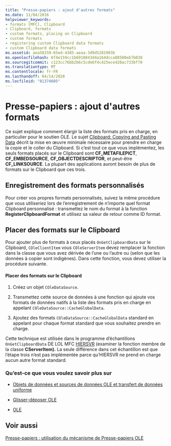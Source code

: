 ```yaml
---
title: "Presse-papiers : ajout d'autres formats"
ms.date: 11/04/2016
helpviewer_keywords:
- formats [MFC], Clipboard
- Clipboard, formats
- custom formats, placing on Clipboard
- custom formats
- registering custom Clipboard data formats
- custom Clipboard data formats
ms.assetid: aea58159-65ed-4385-aeaa-3d9d5281903b
ms.openlocfilehash: 6f4e159cc1b6918843d4a164dcca88500eb7b038
ms.sourcegitcommit: c123cc76bb2b6c5cde6f4c425ece420ac733bf70
ms.translationtype: MT
ms.contentlocale: fr-FR
ms.lasthandoff: 04/14/2020
ms.locfileid: "81374605"
---
```

# <a name="clipboard-adding-other-formats"></a>Presse-papiers : ajout d'autres formats

Ce sujet explique comment élargir la liste des formats pris en charge, en particulier pour le soutien OLE. Le sujet [Clipboard: Copying and Pasting Data](../mfc/clipboard-copying-and-pasting-data.md) décrit la mise en œuvre minimale nécessaire pour prendre en charge la copie et le coller du Clipboard. Si c’est tout ce que vous implémentez, les seuls formats placés sur le Clipboard sont **CF_METAFILEPICT**, **CF_EMBEDSOURCE**, **CF_OBJECTDESCRIPTOR**, et peut-être **CF_LINKSOURCE**. La plupart des applications auront besoin de plus de formats sur le Clipboard que ces trois.

## <a name="registering-custom-formats"></a><a name="_core_registering_custom_formats"></a>Enregistrement des formats personnalisés

Pour créer vos propres formats personnalisés, suivez la même procédure que vous utiliseriez lors de l’enregistrement de n’importe quel format Clipboard personnalisé : transmettez le nom du format à la fonction **RegisterClipboardFormat** et utilisez sa valeur de retour comme ID format.

## <a name="placing-formats-on-the-clipboard"></a><a name="_core_placing_formats_on_the_clipboard"></a>Placer des formats sur le Clipboard

Pour ajouter plus de formats à ceux placés `OnGetClipboardData` sur le Clipboard, `COleClientItem` vous `COleServerItem` devez remplacer la fonction dans la classe que vous avez dérivée de l’une ou l’autre ou (selon que les données à copier sont indigènes). Dans cette fonction, vous devez utiliser la procédure suivante.

#### <a name="to-place-formats-on-the-clipboard"></a>Placer des formats sur le Clipboard

1. Créez un objet `COleDataSource`.

1. Transmettez cette source de données à une fonction qui ajoute vos formats de données natifs à la liste des formats pris en charge en appelant `COleDataSource::CacheGlobalData`.

1. Ajoutez des formats `COleDataSource::CacheGlobalData` standard en appelant pour chaque format standard que vous souhaitez prendre en charge.

Cette technique est utilisée dans le programme d’échantillons `OnGetClipboardData` DE LOL MFC [HIERSVR](../overview/visual-cpp-samples.md) (examiner la fonction membre de la classe **CServerItem).** La seule différence dans cet échantillon est que l’étape trois n’est pas implémentée parce qu’HIERSVR ne prend en charge aucun autre format standard.

### <a name="what-do-you-want-to-know-more-about"></a>Qu’est-ce que vous voulez savoir plus sur

- [Objets de données et sources de données OLE et transfert de données uniforme](../mfc/data-objects-and-data-sources-ole.md)

- [Glisser-déposer OLE](../mfc/drag-and-drop-ole.md)

- [OLE](../mfc/ole-background.md)

## <a name="see-also"></a>Voir aussi

[Presse-papiers : utilisation du mécanisme de Presse-papiers OLE](../mfc/clipboard-using-the-ole-clipboard-mechanism.md)
